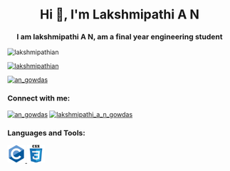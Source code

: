 <h1 align="center">Hi 👋, I'm Lakshmipathi A N</h1>
<h3 align="center">I am lakshmipathi A N, am a final year engineering student</h3>

<p align="left"> <img src="https://komarev.com/ghpvc/?username=lakshmipathian&label=Profile%20views&color=0e75b6&style=flat" alt="lakshmipathian" /> </p>

<p align="left"> <a href="https://github.com/ryo-ma/github-profile-trophy"><img src="https://github-profile-trophy.vercel.app/?username=lakshmipathian" alt="lakshmipathian" /></a> </p>

<p align="left"> <a href="https://twitter.com/an_gowdas" target="blank"><img src="https://img.shields.io/twitter/follow/an_gowdas?logo=twitter&style=for-the-badge" alt="an_gowdas" /></a> </p>

<h3 align="left">Connect with me:</h3>
<p align="left">
<a href="https://twitter.com/an_gowdas" target="blank"><img align="center" src="https://raw.githubusercontent.com/rahuldkjain/github-profile-readme-generator/master/src/images/icons/Social/twitter.svg" alt="an_gowdas" height="30" width="40" /></a>
<a href="https://linkedin.com/in/lakshmipathi_a_n_gowdas" target="blank"><img align="center" src="https://raw.githubusercontent.com/rahuldkjain/github-profile-readme-generator/master/src/images/icons/Social/linked-in-alt.svg" alt="lakshmipathi_a_n_gowdas" height="30" width="40" /></a>
</p>

<h3 align="left">Languages and Tools:</h3>
<p align="left"> <a href="https://www.cprogramming.com/" target="_blank" rel="noreferrer"> <img src="https://raw.githubusercontent.com/devicons/devicon/master/icons/c/c-original.svg" alt="c" width="40" height="40"/> </a> <a href="https://www.w3schools.com/css/" target="_blank" rel="noreferrer"> <img src="https://raw.githubusercontent.com/devicons/devicon/master/icons/css3/css3-original-wordmark.svg" alt="css3" width="40" height="40"/> </a> <a href="
